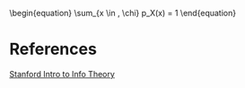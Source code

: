 \begin{equation}
\sum_{x \in \, \chi} p_X(x) = 1
\end{equation}

# References

[Stanford Intro to Info Theory](https://web.stanford.edu/~montanar/RESEARCH/BOOK/partA.pdf)